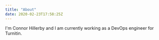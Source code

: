 ```yaml
---
title: "About"
date: 2020-02-23T17:58:25Z
---
```


I'm Connor Hillerby and I am currently working as a DevOps engineer for Turnitin.